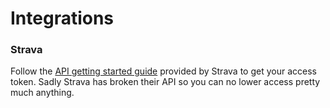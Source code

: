 # Integrations

### Strava

Follow the [API getting started guide](https://developers.strava.com/docs/getting-started/) provided by Strava to get your access token. Sadly Strava has broken their API so you can no lower access pretty much anything.
